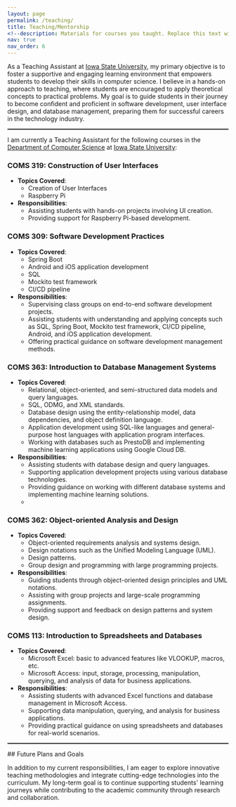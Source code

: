 ```yaml
---
layout: page
permalink: /teaching/
title: Teaching/Mentorship
<!--description: Materials for courses you taught. Replace this text with your description. -->
nav: true
nav_order: 6
---
```

As a Teaching Assistant at [Iowa State University](https://www.iastate.edu/), my primary objective is to foster a supportive and engaging learning environment that empowers students to develop their skills in computer science. I believe in a hands-on approach to teaching, where students are encouraged to apply theoretical concepts to practical problems. My goal is to guide students in their journey to become confident and proficient in software development, user interface design, and database management, preparing them for successful careers in the technology industry.

<hr style="border: 1px solid gray">

<!--## Courses Taught/Mentorship-->

I am currently a Teaching Assistant for the following courses in the [Department of Computer Science](https://cs.iastate.edu/) at [Iowa State University](https://www.iastate.edu/):

### COMS 319: Construction of User Interfaces
- **Topics Covered**:
  - Creation of User Interfaces
  - Raspberry Pi
- **Responsibilities**:
  - Assisting students with hands-on projects involving UI creation.
  - Providing support for Raspberry Pi-based development.

### COMS 309: Software Development Practices
- **Topics Covered**:
  - Spring Boot
  - Android and iOS application development
  - SQL
  - Mockito test framework
  - CI/CD pipeline 
- **Responsibilities**:
  - Supervising class groups on end-to-end software development projects.
  - Assisting students with understanding and applying concepts such as SQL, Spring Boot, Mockito test framework, CI/CD pipeline, Android, and iOS application development.
  - Offering practical guidance on software development management methods.

### COMS 363: Introduction to Database Management Systems
- **Topics Covered**:
  - Relational, object-oriented, and semi-structured data models and query languages.
  - SQL, ODMG, and XML standards.
  - Database design using the entity-relationship model, data dependencies, and object definition language.
  - Application development using SQL-like languages and general-purpose host languages with application program interfaces.
  - Working with databases such as PrestoDB and implementing machine learning applications using Google Cloud DB.
- **Responsibilities**:
  - Assisting students with database design and query languages.
  - Supporting application development projects using various database technologies.
  - Providing guidance on working with different database systems and implementing machine learning solutions.
  - 
### COMS 362: Object-oriented Analysis and Design
- **Topics Covered**:
  - Object-oriented requirements analysis and systems design.
  - Design notations such as the Unified Modeling Language (UML).
  - Design patterns.
  - Group design and programming with large programming projects.
- **Responsibilities**:
  - Guiding students through object-oriented design principles and UML notations.
  - Assisting with group projects and large-scale programming assignments.
  - Providing support and feedback on design patterns and system design.
    
### COMS 113: Introduction to Spreadsheets and Databases
- **Topics Covered**:
  - Microsoft Excel: basic to advanced features like VLOOKUP, macros, etc.
  - Microsoft Access: input, storage, processing, manipulation, querying, and analysis of data for business applications.
- **Responsibilities**:
  - Assisting students with advanced Excel functions and database management in Microsoft Access.
  - Supporting data manipulation, querying, and analysis for business applications.
  - Providing practical guidance on using spreadsheets and databases for real-world scenarios.

<hr style="border: 1px solid gray">
## Future Plans and Goals

In addition to my current responsibilities, I am eager to explore innovative teaching methodologies and integrate cutting-edge technologies into the curriculum. My long-term goal is to continue supporting students' learning journeys while contributing to the academic community through research and collaboration.
